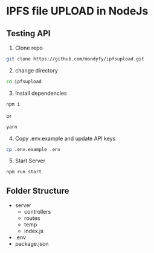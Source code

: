 # IPFS file UPLOAD in NodeJs

## Testing API
1. Clone repo
```bash
git clone https://github.com/mondyfy/ipfsupload.git
```
2. change directory
```bash
cd ipfsupload
```

3. Install dependencies
```bash
npm i
```
or 
```bash
yarn
```

4. Copy .env.example and update API keys
```bash
cp .env.example .env
```

5. Start Server
```bash
npm run start
```

## Folder Structure
- server
    - controllers
    - routes
    - temp
    - index.js
- .env
- package.json